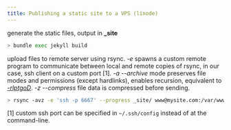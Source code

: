 ```yaml
---
title: Publishing a static site to a VPS (linode)
---
```


generate the static files, output in **_site**

``` sh
> bundle exec jekyll build
```

upload files to remote server using rsync. *-e* spawns a custom remote program to communicate between local and remote copies of rsync, in our case, ssh client on a custom port [1]. *-a --archive* mode preserves file modes and permissions (except hardlinks), enables recursion, equivalent to [*-rlptgoD*](https://download.samba.org/pub/rsync/rsync.1). *-z --compress* file data is compressed before sending.

``` sh
> rsync -avz -e 'ssh -p 6667' --progress _site/ www@mysite.com:/var/www/Sites/mysite.com/www
```

[1] custom ssh port can be specified in `~/.ssh/config` instead of at the command-line.
